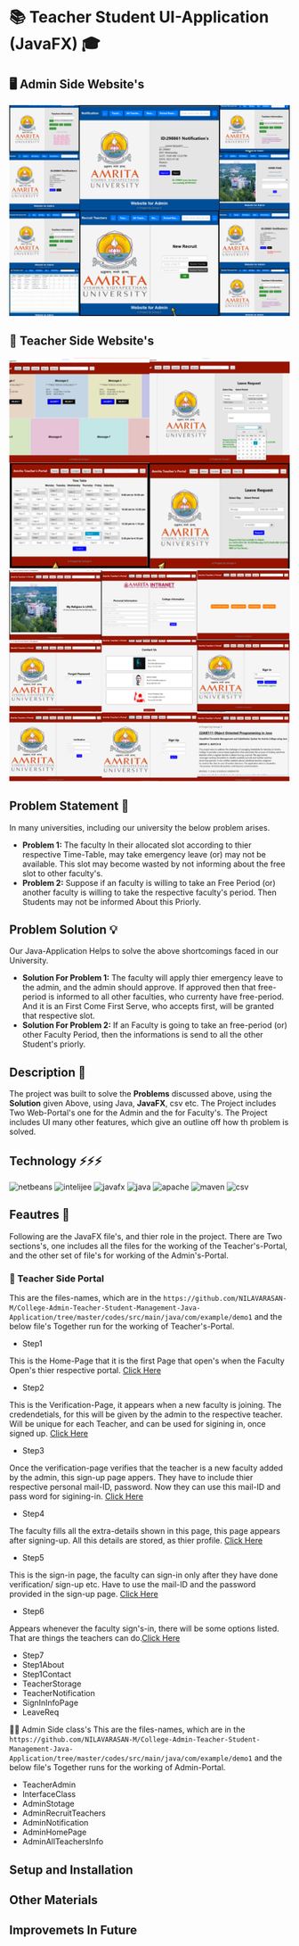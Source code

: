 # 📚 Teacher Student UI-Application (JavaFX) 🎓

## 🖥️ Admin Side Website's

![Admin](https://github.com/NILAVARASAN-M/College-Admin-Teacher-Student-Management-Java-Application/blob/master/for_readme/element%20(4).png)

## 📝 Teacher Side  Website's

![Collage1](https://github.com/NILAVARASAN-M/College-Admin-Teacher-Student-Management-Java-Application/blob/master/for_readme/element.png)
![Collage2](https://github.com/NILAVARASAN-M/College-Admin-Teacher-Student-Management-Java-Application/blob/master/for_readme/element%20(2).png)

## Problem Statement 🎯

In many universities, including our university the below problem arises.
- **Problem 1:** The faculty In their allocated slot according to thier respective Time-Table, may take emergency leave (or) may not be available. This slot may become wasted by not informing about the free slot to other  faculty's.
- **Problem 2:** Suppose if an faculty is willing to take an Free Period (or) another faculty is willing to take the respective faculty's period. Then Students may not be informed About this Priorly.

## Problem Solution 💡
Our Java-Application Helps to solve the above shortcomings faced in our University.
- **Solution For Problem 1:** The faculty will apply thier emergency leave to the admin, and the admin should approve. If approved then that free-period is informed to all other faculties, who currenty have free-period.
And it is an First Come First Serve, who accepts first, will be granted that respective slot.
- **Solution For Problem 2:** If an Faculty is going to take an free-period (or) other Faculty Period, then the informations is send to all the other Student's priorly.

## Description 💬
The project was built to solve the **Problems** discussed above, using the **Solution** given Above, using Java, **JavaFX**, csv etc. The Project includes Two Web-Portal's one for the Admin and the for Faculty's. The Project includes UI many other features, which give an outline off how th problem is solved.
## Technology ⚡⚡⚡
![netbeans](https://img.shields.io/badge/apache%20netbeans-1B6AC6?style=for-the-badge&logo=apache%20netbeans%20IDE&logoColor=white)
![intelijee](https://img.shields.io/badge/IntelliJ_IDEA-000000.svg?style=for-the-badge&logo=intellij-idea&logoColor=white)
![javafx](https://img.shields.io/badge/JavaFX-7B36ED?style=for-the-badge&logo=gitbook&logoColor=white)
![java](https://img.shields.io/badge/Java-ED8B00?style=for-the-badge&logo=openjdk&logoColor=white)
![apache](https://img.shields.io/badge/Apache-D22128?style=for-the-badge&logo=Apache&logoColor=white)
![maven](https://img.shields.io/badge/apache_maven-C71A36?style=for-the-badge&logo=apachemaven&logoColor=white)
![csv](https://img.shields.io/badge/CSV-342B029.svg?&style=for-the-badge&logo=anaconda&logoColor=white)

## Feautres 🚀
Following are the JavaFX file's, and thier role in the project. There are Two sections's, one includes all the files for the working of the Teacher's-Portal, and the other set of file's for working of the Admin's-Portal.

### 🏫 Teacher Side Portal

This are the files-names, which are in the `https://github.com/NILAVARASAN-M/College-Admin-Teacher-Student-Management-Java-Application/tree/master/codes/src/main/java/com/example/demo1` and the below file's Together run for the working of Teacher's-Portal.
- Step1

This is the Home-Page that it is the first Page that open's when the Faculty Open's thier respective portal. [Click Here](https://github.com/NILAVARASAN-M/College-Admin-Teacher-Student-Management-Java-Application/blob/master/website%20images/teacher/Step1.png) 
- Step2

This is the Verification-Page, it appears when a new faculty is joining.  The credendetials, for this  will be given by the admin to the respective teacher. Will be unique for each Teacher, and can be used for sigining in, once signed up. [Click Here](https://github.com/NILAVARASAN-M/College-Admin-Teacher-Student-Management-Java-Application/blob/master/website%20images/teacher/Step2.png) 

- Step3

Once the verification-page verifies that the teacher is a new faculty added by the admin, this sign-up page appers. They have to include thier respective personal mail-ID, password. Now they can use this mail-ID and pass word for sigining-in. [Click Here](https://github.com/NILAVARASAN-M/College-Admin-Teacher-Student-Management-Java-Application/blob/master/website%20images/teacher/Step3.png) 

- Step4

The faculty fills all the extra-details shown in this page, this page appears after signing-up. All this details are stored, as thier profile. [Click Here](https://github.com/NILAVARASAN-M/College-Admin-Teacher-Student-Management-Java-Application/blob/master/website%20images/teacher/Step4.png)  

- Step5

This is the sign-in page, the faculty can sign-in only after they have done verification/ sign-up etc. Have to use the mail-ID and the password provided in the sign-up page. [Click Here](https://github.com/NILAVARASAN-M/College-Admin-Teacher-Student-Management-Java-Application/blob/master/website%20images/teacher/Step5.png) 

- Step6

Appears whenever the faculty sign's-in, there will be some options listed. That are things the teachers can do.[Click Here](https://github.com/NILAVARASAN-M/College-Admin-Teacher-Student-Management-Java-Application/blob/master/website%20images/teacher/Step1.png) 
- Step7
- Step1About
- Step1Contact
- TeacherStorage
- TeacherNotification
- SignInInfoPage
- LeaveReq
  
👨‍🏫 Admin Side class's
This are the files-names, which are in the `https://github.com/NILAVARASAN-M/College-Admin-Teacher-Student-Management-Java-Application/tree/master/codes/src/main/java/com/example/demo1` and the below file's Together runs for the working of Admin-Portal.
- TeacherAdmin
- InterfaceClass
- AdminStotage
- AdminRecruitTeachers
- AdminNotification
- AdminHomePage
- AdminAllTeachersInfo
## Setup and Installation
## Other Materials
## Improvemets In Future
